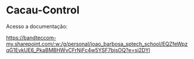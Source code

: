 # Cacau-Control
Acesso a documentação:

https://bandteccom-my.sharepoint.com/:w:/g/personal/joao_barbosa_sptech_school/EQZfeWpzqG1EvkUE6_PkaBMBHWvCFrNiFc4w5YSF7bjsOQ?e=sj2DYl
